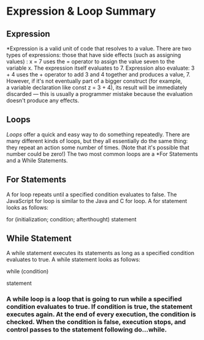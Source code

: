 # Expression & Loop Summary

 ## Expression  
 
 *Expression is a valid unit of code that resolves to a value. There are two types of expressions: those that have side effects (such as assigning values) : x = 7 uses the = operator to assign the value seven to the variable x. The expression itself evaluates to 7.
Expression also evaluate: 3 + 4 uses the + operator to add 3 and 4 together and produces a value, 7. However, if it's not eventually part of a bigger construct (for example, a variable declaration like const z = 3 + 4), its result will be immediately discarded — this is usually a programmer mistake because the evaluation doesn't produce any effects.

## Loops  

*Loops* offer a quick and easy way to do something repeatedly. There are many different kinds of loops, but they all essentially do the same thing: they repeat an action some number of times. (Note that it's possible that number could be zero!) The two most common loops are a *For Statements and a While Statements.

## For Statements  

A for loop repeats until a specified condition evaluates to false. The JavaScript for loop is similar to the Java and C for loop. 
A for statement looks as follows:

for (initialization; condition; afterthought)
statement

## While Statement  

A while statement executes its statements as long as a specified condition evaluates to true. A while statement looks as follows:

while (condition)

  statement

### A while loop is a loop that is going to run while a specified condition evaluates to true. If condition is true, the statement executes again. At the end of every execution, the condition is checked. When the condition is false, execution stops, and control passes to the statement following do...while.